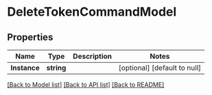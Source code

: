 # DeleteTokenCommandModel

## Properties
Name | Type | Description | Notes
------------ | ------------- | ------------- | -------------
**Instance** | **string** |  | [optional] [default to null]

[[Back to Model list]](../README.md#documentation-for-models) [[Back to API list]](../README.md#documentation-for-api-endpoints) [[Back to README]](../README.md)


